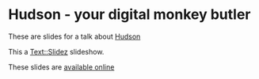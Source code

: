 # Hudson - your digital monkey butler

These are slides for a talk about [Hudson](http://hudson-ci.org)

This a [Text::Slidez](http://search.cpan.org/dist/Text-Slidez/) slideshow.

These slides are [available online](http://jlavallee.github.com/Hudson-your-digital-monkey-butler-talk)


